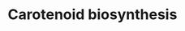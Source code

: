 ---
annotations:
- id: PW:0000697
  parent: classic metabolic pathway
  type: Pathway Ontology
  value: carotenoid biosynthetic pathway
authors:
- Pjaiswal
- AlexanderPico
- Egonw
- MaintBot
- Mkutmon
- DeSl
- Teacup
- Eweitz
communities:
- Plants
description: Carotenoids pigments in plants are a family of secondary metabolites
  that participate in light harvesting. They are essential for photoprotection against
  excess light. carotenoids are also the precursors for the biosynthesis of plant
  hormones such as abscisic acid and strigolactones. The biosynthesis occurs in the
  plastid organelle of higher plants.
last-edited: 2021-05-21
organisms:
- Zea mays
redirect_from:
- /index.php/Pathway:WP2205
- /instance/WP2205
- /instance/WP2205_r117376
revision: r117376
schema-jsonld:
- '@context': https://schema.org/
  '@id': https://wikipathways.github.io/pathways/WP2205.html
  '@type': Dataset
  creator:
    '@type': Organization
    name: WikiPathways
  description: Carotenoids pigments in plants are a family of secondary metabolites
    that participate in light harvesting. They are essential for photoprotection against
    excess light. carotenoids are also the precursors for the biosynthesis of plant
    hormones such as abscisic acid and strigolactones. The biosynthesis occurs in
    the plastid organelle of higher plants.
  keywords:
  - EC:1.10.99.3 (VDE)
  - EC:1.14.13.129 (CHYB)
  - EC:1.14.13.90 (ZEP)
  - EC:1.14.99.45 (CHYE)
  - EC:5.3.99.9 (NSY)
  - EC:5.5.1.18 (LCYE)
  - EC:5.5.1.19 (LCYB)
  - all-trans-lycopene
  - antheraxanthin
  - lutein
  - neoxanthin
  - violaxanthin
  - zeazanthin
  - zeinoxanthin
  - ÃŽÂ±-carotene
  - ÃŽÂ²-carotene
  - ÃŽÂ²-cryptoxanthin
  - ÃŽÂ³-carotene
  - ÃŽÂ´-carotene
  license: CC0
  name: Carotenoid biosynthesis
seo: CreativeWork
title: Carotenoid biosynthesis
wpid: WP2205
---